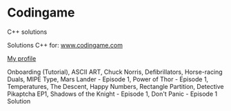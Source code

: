# Codingame
C++ solutions

Solutions C++ for: www.codingame.com

[My profile](https://www.codingame.com/profile/cf340d438dd53608e3579e948be703d88060073)

Onboarding (Tutorial), ASCII ART, Chuck Norris, Defibrillators, Horse-racing Duals, MIPE Type, Mars Lander - Episode 1, Power of Thor - Episode 1, Temperatures, The Descent, Happy Numbers, Rectangle Partition, Detective Pikaptcha EP1, Shadows of the Knight - Episode 1,  Don't Panic - Episode 1 Solution
